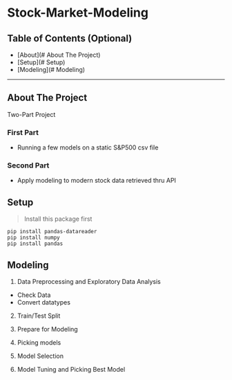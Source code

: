 # Stock-Market-Modeling

## Table of Contents (Optional)

- [About](# About The Project)
- [Setup](# Setup)
- [Modeling](# Modeling)

---

## About The Project
Two-Part Project
### First Part 
- Running a few models on a static S&P500 csv file
### Second Part
- Apply modeling to modern stock data retrieved thru API 

## Setup
> Install this package first
```
pip install pandas-datareader
pip install numpy
pip install pandas
```
## Modeling
1. Data Preprocessing and Exploratory Data Analysis
- Check Data
- Convert datatypes

2. Train/Test Split

3. Prepare for Modeling

4. Picking models

5. Model Selection

6. Model Tuning and Picking Best Model
